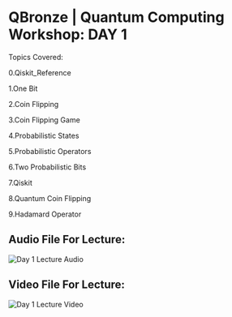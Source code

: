 # QBronze | Quantum Computing Workshop: DAY 1

Topics Covered:

0.Qiskit_Reference

1.One Bit

2.Coin Flipping

3.Coin Flipping Game

4.Probabilistic States

5.Probabilistic Operators 

6.Two Probabilistic Bits

7.Qiskit

8.Quantum Coin Flipping 

9.Hadamard Operator

## Audio File For Lecture:

![Day 1 Lecture Audio]()

## Video File For Lecture:

![Day 1 Lecture Video]()